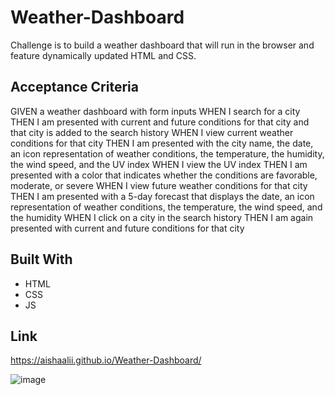 # Weather-Dashboard
Challenge is to build a weather dashboard that will run in the browser and feature dynamically updated HTML and CSS.

## Acceptance Criteria
GIVEN a weather dashboard with form inputs
WHEN I search for a city
THEN I am presented with current and future conditions for that city and that city is added to the search history
WHEN I view current weather conditions for that city
THEN I am presented with the city name, the date, an icon representation of weather conditions, the temperature, the humidity, the wind speed, and the UV index
WHEN I view the UV index
THEN I am presented with a color that indicates whether the conditions are favorable, moderate, or severe
WHEN I view future weather conditions for that city
THEN I am presented with a 5-day forecast that displays the date, an icon representation of weather conditions, the temperature, the wind speed, and the humidity
WHEN I click on a city in the search history
THEN I am again presented with current and future conditions for that city

## Built With
- HTML
- CSS
- JS

## Link 

https://aishaalii.github.io/Weather-Dashboard/

![image](https://user-images.githubusercontent.com/92413191/152731249-f2043df3-b2c4-4d75-ad91-654a46aa3e8b.png)

